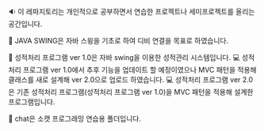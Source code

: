 🔉 이 레파지토리는 개인적으로 공부하면서 연습한 프로젝트나 세미프로젝트를 올리는 공간입니다.




📑 JAVA SWING은 자바 스윙을 기초로 하여 디비 연결을 목표로 하였습니다.



📑 성적처리 프로그램 ver 1.0은 자바 swing을 이용한 성적관리 시스템입니다.
   💻 성적처리 프로그램 ver 1.0에서 추후 기능을 업데이트 할 예정이였으나 MVC 패턴을 적용해 클래스를 새로 설계해 ver 2.0으로 업로드 하였습니다.
   💻 성적처리 프로그램 ver 2.0은 기존 성적처리 프로그램(성적처리 프로그램 ver 1.0)을 MVC 패턴을 적용해 설계한 프로그램입니다.


📑 chat은 소캣 프로그래밍 연습용 폴더입니다.
